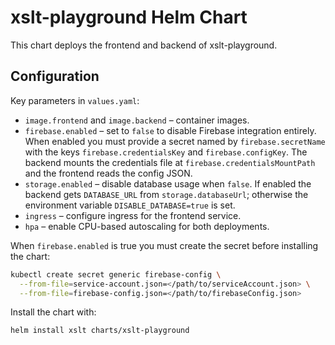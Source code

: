 # xslt-playground Helm Chart

This chart deploys the frontend and backend of xslt-playground.

## Configuration

Key parameters in `values.yaml`:

- `image.frontend` and `image.backend` – container images.
- `firebase.enabled` – set to `false` to disable Firebase integration entirely.
  When enabled you must provide a secret named by `firebase.secretName` with the
  keys `firebase.credentialsKey` and `firebase.configKey`. The backend mounts the
  credentials file at `firebase.credentialsMountPath` and the frontend reads the
  config JSON.
- `storage.enabled` – disable database usage when `false`. If enabled the backend
  gets `DATABASE_URL` from `storage.databaseUrl`; otherwise the environment
  variable `DISABLE_DATABASE=true` is set.
- `ingress` – configure ingress for the frontend service.
- `hpa` – enable CPU-based autoscaling for both deployments.

When `firebase.enabled` is true you must create the secret before installing the chart:

```bash
kubectl create secret generic firebase-config \
  --from-file=service-account.json=</path/to/serviceAccount.json> \
  --from-file=firebase-config.json=</path/to/firebaseConfig.json>
```

Install the chart with:

```bash
helm install xslt charts/xslt-playground
```

